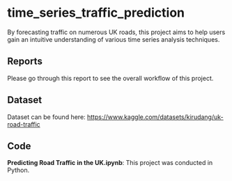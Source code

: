 # time_series_traffic_prediction
By forecasting traffic on numerous UK roads, this project aims to help users gain an intuitive understanding of various time series analysis techniques.
## Reports
Please go through this report to see the overall workflow of this project.

## Dataset
Dataset can be found here: https://www.kaggle.com/datasets/kirudang/uk-road-traffic

## Code
**Predicting Road Traffic in the UK.ipynb**: This project was conducted in Python.
